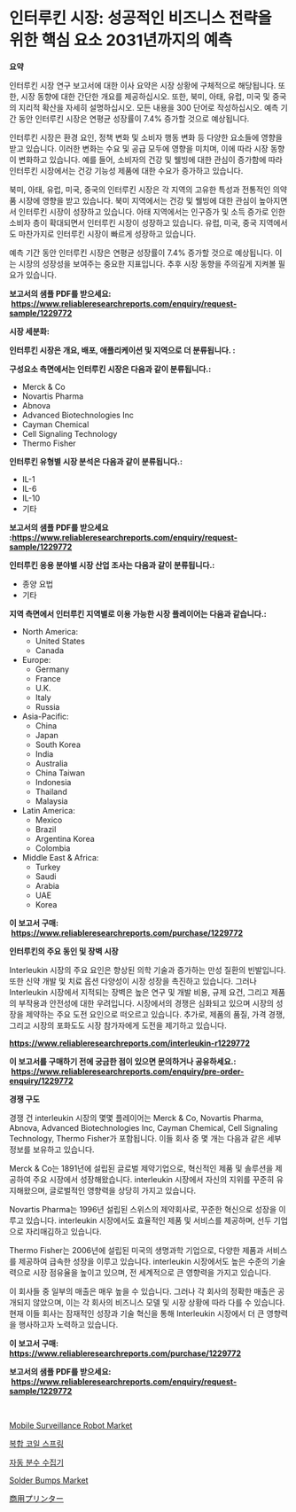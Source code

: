 <p><h1>인터루킨 시장: 성공적인 비즈니스 전략을 위한 핵심 요소 2031년까지의 예측</h1></p><p><strong>요약</strong></p>
<p><p>인터루킨 시장 연구 보고서에 대한 이사 요약은 시장 상황에 구체적으로 해당됩니다. 또한, 시장 동향에 대한 간단한 개요를 제공하십시오. 또한, 북미, 아태, 유럽, 미국 및 중국의 지리적 확산을 자세히 설명하십시오. 모든 내용을 300 단어로 작성하십시오. 예측 기간 동안 인터루킨 시장은 연평균 성장률이 7.4% 증가할 것으로 예상됩니다.</p><p>인터루킨 시장은 환경 요인, 정책 변화 및 소비자 행동 변화 등 다양한 요소들에 영향을 받고 있습니다. 이러한 변화는 수요 및 공급 모두에 영향을 미치며, 이에 따라 시장 동향이 변화하고 있습니다. 예를 들어, 소비자의 건강 및 웰빙에 대한 관심이 증가함에 따라 인터루킨 시장에서는 건강 기능성 제품에 대한 수요가 증가하고 있습니다.</p><p>북미, 아태, 유럽, 미국, 중국의 인터루킨 시장은 각 지역의 고유한 특성과 전통적인 의약품 시장에 영향을 받고 있습니다. 북미 지역에서는 건강 및 웰빙에 대한 관심이 높아지면서 인터루킨 시장이 성장하고 있습니다. 아태 지역에서는 인구증가 및 소득 증가로 인한 소비자 층이 확대되면서 인터루킨 시장이 성장하고 있습니다. 유럽, 미국, 중국 지역에서도 마찬가지로 인터루킨 시장이 빠르게 성장하고 있습니다.</p><p>예측 기간 동안 인터루킨 시장은 연평균 성장률이 7.4% 증가할 것으로 예상됩니다. 이는 시장의 성장성을 보여주는 중요한 지표입니다. 추후 시장 동향을 주의깊게 지켜볼 필요가 있습니다.</p></p>
<p><strong>보고서의 샘플 PDF를 받으세요: &nbsp;<a href="https://www.reliableresearchreports.com/enquiry/request-sample/1229772">https://www.reliableresearchreports.com/enquiry/request-sample/1229772</a></strong></p>
<p><strong>시장 세분화:</strong></p>
<p><strong> 인터루킨 시장은 개요, 배포, 애플리케이션 및 지역으로 더 분류됩니다. :</strong></p>
<p><strong>구성요소 측면에서는 인터루킨 시장은 다음과 같이 분류됩니다.:</strong></p>
<p><ul><li>Merck & Co</li><li>Novartis Pharma</li><li>Abnova</li><li>Advanced Biotechnologies Inc</li><li>Cayman Chemical</li><li>Cell Signaling Technology</li><li>Thermo Fisher</li></ul></p>
<p><strong> 인터루킨 유형별 시장 분석은 다음과 같이 분류됩니다.:</strong></p>
<p><ul><li>IL-1</li><li>IL-6</li><li>IL-10</li><li>기타</li></ul></p>
<p><strong>보고서의 샘플 PDF를 받으세요 :<a href="https://www.reliableresearchreports.com/enquiry/request-sample/1229772">https://www.reliableresearchreports.com/enquiry/request-sample/1229772</a></strong></p>
<p><strong> 인터루킨 응용 분야별 시장 산업 조사는 다음과 같이 분류됩니다.:</strong></p>
<p><ul><li>종양 요법</li><li>기타</li></ul></p>
<p><strong>지역 측면에서 인터루킨 지역별로 이용 가능한 시장 플레이어는 다음과 같습니다.:</strong></p>
<p><ul>
    <li>
        North America:
        <ul>
            <li>United States</li>
            <li>Canada</li>
        </ul>
    </li>
    <li>
        Europe:
        <ul>
            <li>Germany</li>
            <li>France</li>
            <li>U.K.</li>
            <li>Italy</li>
            <li>Russia</li>
        </ul>
    </li>
    <li>
        Asia-Pacific:
        <ul>
            <li>China</li>
            <li>Japan</li>
            <li>South Korea</li>
            <li>India</li>
            <li>Australia</li>
            <li>China Taiwan</li>
            <li>Indonesia</li>
            <li>Thailand</li>
            <li>Malaysia</li>
        </ul>
    </li>
    <li>
        Latin America:
        <ul>
            <li>Mexico</li>
            <li>Brazil</li>
            <li>Argentina Korea</li>
            <li>Colombia</li>
        </ul>
    </li>
    <li>
        Middle East & Africa:
        <ul>
            <li>Turkey</li>
            <li>Saudi</li>
            <li>Arabia</li>
            <li>UAE</li>
            <li>Korea</li>
        </ul>
    </li>
    </ul></p>
<p><strong>이 보고서 구매: &nbsp;<a href="https://www.reliableresearchreports.com/purchase/1229772">https://www.reliableresearchreports.com/purchase/1229772</a></strong></p>
<p><strong>인터루킨의 주요 동인 및 장벽 시장</strong></p>
<p><p>Interleukin 시장의 주요 요인은 향상된 의학 기술과 증가하는 만성 질환의 빈발입니다. 또한 신약 개발 및 치료 옵션 다양성이 시장 성장을 촉진하고 있습니다. 그러나 Interleukin 시장에서 지적되는 장벽은 높은 연구 및 개발 비용, 규제 요건, 그리고 제품의 부작용과 안전성에 대한 우려입니다. 시장에서의 경쟁은 심화되고 있으며 시장의 성장을 제약하는 주요 도전 요인으로 떠오르고 있습니다. 추가로, 제품의 품질, 가격 경쟁, 그리고 시장의 포화도도 시장 참가자에게 도전을 제기하고 있습니다.</p></p>
<p><strong><a href="https://www.reliableresearchreports.com/interleukin-r1229772">https://www.reliableresearchreports.com/interleukin-r1229772</a></strong></p>
<p><strong>이 보고서를 구매하기 전에 궁금한 점이 있으면 문의하거나 공유하세요.: &nbsp;<a href="https://www.reliableresearchreports.com/enquiry/pre-order-enquiry/1229772">https://www.reliableresearchreports.com/enquiry/pre-order-enquiry/1229772</a></strong></p>
<p><strong>경쟁 구도</strong></p>
<p><p>경쟁 건 interleukin 시장의 몇몇 플레이어는 Merck & Co, Novartis Pharma, Abnova, Advanced Biotechnologies Inc, Cayman Chemical, Cell Signaling Technology, Thermo Fisher가 포함됩니다. 이들 회사 중 몇 개는 다음과 같은 세부 정보를 보유하고 있습니다.</p><p>Merck & Co는 1891년에 설립된 글로벌 제약기업으로, 혁신적인 제품 및 솔루션을 제공하여 주요 시장에서 성장해왔습니다. interleukin 시장에서 자신의 지위를 꾸준히 유지해왔으며, 글로벌적인 영향력을 상당히 가지고 있습니다.</p><p>Novartis Pharma는 1996년 설립된 스위스의 제약회사로, 꾸준한 혁신으로 성장을 이루고 있습니다. interleukin 시장에서도 효율적인 제품 및 서비스를 제공하며, 선두 기업으로 자리매김하고 있습니다.</p><p>Thermo Fisher는 2006년에 설립된 미국의 생명과학 기업으로, 다양한 제품과 서비스를 제공하여 급속한 성장을 이루고 있습니다. interleukin 시장에서도 높은 수준의 기술력으로 시장 점유율을 높이고 있으며, 전 세계적으로 큰 영향력을 가지고 있습니다.</p><p>이 회사들 중 일부의 매출은 매우 높을 수 있습니다. 그러나 각 회사의 정확한 매출은 공개되지 않았으며, 이는 각 회사의 비즈니스 모델 및 시장 상황에 따라 다를 수 있습니다. 현재 이들 회사는 잠재적인 성장과 기술 혁신을 통해 Interleukin 시장에서 더 큰 영향력을 행사하고자 노력하고 있습니다.</p></p>
<p><strong>이 보고서 구매: &nbsp; <a href="https://www.reliableresearchreports.com/purchase/1229772">https://www.reliableresearchreports.com/purchase/1229772</a></strong></p>
<p><strong>보고서의 샘플 PDF를 받으세요: &nbsp;<a href="https://www.reliableresearchreports.com/enquiry/request-sample/1229772">https://www.reliableresearchreports.com/enquiry/request-sample/1229772</a></strong><strong></strong></p>
<p>&nbsp;</p>
<p><p><a href="https://github.com/irfadac/Market-Research-Report-List-3/blob/main/mobile-surveillance-robot-market.md">Mobile Surveillance Robot Market</a></p><p><a href="https://github.com/ZacharyScthmitt4465/Market-Research-Report-List-1/blob/main/563038129307.md">복합 코일 스프링</a></p><p><a href="https://github.com/lkwggful07722/Market-Research-Report-List-1/blob/main/740962929306.md">자동 분수 수집기</a></p><p><a href="https://issuu.com/reportprime-2/docs/solder-bumps-market-size-2030.pptx">Solder Bumps Market</a></p><p><a href="https://github.com/mathieurico66/Market-Research-Report-List-1/blob/main/298894032051.md">商用プリンター</a></p></p>
